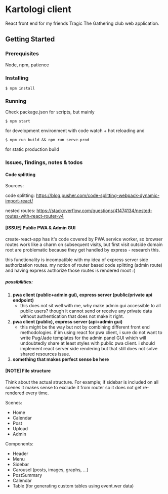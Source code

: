 # Kartologi client

React front end for my friends Tragic The Gathering club web application.

## Getting Started

### Prerequisites

Node, npm, patience

### Installing
```
$ npm install
```

### Running

Check package.json for scripts, but mainly
``` 
$ npm start 
```
for development environment with code watch + hot reloading and
```
$ npm run build && npm run serve-prod 
```
for static production build

### Issues, findings, notes & todos

#### Code splitting

Sources:

code splitting: https://blog.pusher.com/code-splitting-webpack-dynamic-import-react/

nested routes: https://stackoverflow.com/questions/41474134/nested-routes-with-react-router-v4
 
#### [ISSUE] Public PWA & Admin GUI

create-react-app has it's code covered by PWA service worker, so browser routes work like a charm on subsequent visits, but first visit outside domain root are problematic because they get handled by express - research this. 

this functionality is incompatible with my idea of express server side authorization routes. my notion of router based code splitting (admin route) and having express authorize those routes is rendered moot :( 

##### possibilities:

1. **pwa client (public+admin gui), express server (public/private api endpoint)**
    * this does not sit well with me, why make admin gui accessible to all public users? though it cannot send or receive any private data without authentication that does not make it right.
2. **pwa client (public), express server (api+admin gui)**
    * this might be the way but not by combining different front end methodologies. if im using react for pwa client, i sure do not want to write Pug/Jade templates for the admin panel GUI which will undoubtedly share at least styles with public pwa client. i should implement react server side rendering but that still does not solve shared resources issue.
3. **something that makes perfect sense be here**
 


#### [NOTE] File structure

Think about the actual structure. For example; if sidebar is included on all 
scenes it makes sense to exclude it from router so it does not get re-rendered
every time.

Scenes:
* Home
* Calendar
* Post
* Upload
* Admin
    
Components:
* Header
* Menu
* Sidebar
* Carousel (posts, images, graphs, ...)
* PostSummary
* Calendar
* Table (for generating custom tables using event.wer data)